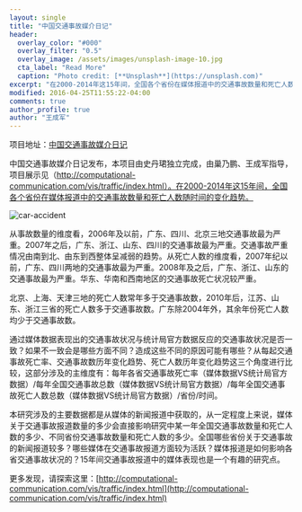 ```yaml
---
layout: single
title: "中国交通事故媒介日记"
header:
  overlay_color: "#000"
  overlay_filter: "0.5"
  overlay_image: /assets/images/unsplash-image-10.jpg
  cta_label: "Read More"
  caption: "Photo credit: [**Unsplash**](https://unsplash.com)"
excerpt: "在2000-2014年这15年间，全国各个省份在媒体报道中的交通事故数量和死亡人数随时间的变化趋势。"
modified: 2016-04-25T11:55:22-04:00
comments: true
author_profile: true
author: "王成军"
---
```



项目地址：<a href="http://computational-communication.com/vis/traffic/index.html">中国交通事故媒介日记</a>


中国交通事故媒介日记发布，本项目由史丹珺独立完成，由巢乃鹏、王成军指导，项目展示见（http://computational-communication.com/vis/traffic/index.html）。在2000-2014年这15年间，全国各个省份在媒体报道中的交通事故数量和死亡人数随时间的变化趋势。


![car-accident](http://oaf2qt3yk.bkt.clouddn.com/26ded1a7a9d7d55dce31c4c4dddbad3b.png)

从事故数量的维度看，2006年及以前，广东、四川、北京三地交通事故最为严重。2007年之后，广东、浙江、山东、四川的交通事故最为严重。交通事故严重情况由南到北、由东到西整体呈减弱的趋势。从死亡人数的维度看，2007年纪以前，广东、四川两地的交通事故最为严重。2008年及之后，广东、浙江、山东的交通事故最为严重。华东、华南和西南地区的交通事故死亡状况较严重。

北京、上海、天津三地的死亡人数常年多于交通事故数，2010年后，江苏、山东、浙江三省的死亡人数多于交通事故数。广东除2004年外，其余年份死亡人数均少于交通事故数。

通过媒体数据表现出的交通事故状况与统计局官方数据反应的交通事故状况是否一致？如果不一致会是哪些方面不同？造成这些不同的原因可能有哪些？从每起交通事故死亡率、交通事故数历年变化趋势、死亡人数历年变化趋势这三个角度进行比较，这部分涉及的主维度有：每年各省交通事故死亡率（媒体数据VS统计局官方数据）/每年全国交通事故总数（媒体数据VS统计局官方数据）/每年全国交通事故死亡人数总数（媒体数据VS统计局官方数据）/省份/时间。

本研究涉及的主要数据都是从媒体的新闻报道中获取的，从一定程度上来说，媒体关于交通事故报道数量的多少会直接影响研究中某一年全国交通事故数量和死亡人数的多少、不同省份交通事故数量和死亡人数的多少。全国哪些省份关于交通事故的新闻报道较多？哪些媒体在交通事故报道方面较为活跃？媒体报道是如何影响各省交通事故状况的？15年间交通事故报道中的媒体表现也是一个有趣的研究点。


更多发现，请探索这里：[http://computational-communication.com/vis/traffic/index.html](http://computational-communication.com/vis/traffic/index.html)
